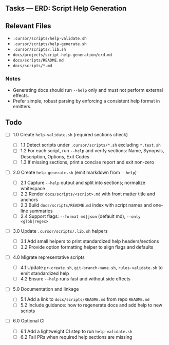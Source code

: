 ## Tasks — ERD: Script Help Generation

## Relevant Files

- `.cursor/scripts/help-validate.sh`
- `.cursor/scripts/help-generate.sh`
- `.cursor/scripts/.lib.sh`
- `docs/projects/script-help-generation/erd.md`
- `docs/scripts/README.md`
- `docs/scripts/*.md`

### Notes

- Generating docs should run `--help` only and must not perform external effects.
- Prefer simple, robust parsing by enforcing a consistent help format in emitters.

## Todo

- [ ] 1.0 Create `help-validate.sh` (required sections check)

  - [ ] 1.1 Detect scripts under `.cursor/scripts/*.sh` excluding `*.test.sh`
  - [ ] 1.2 For each script, run `--help` and verify sections: Name, Synopsis, Description, Options, Exit Codes
  - [ ] 1.3 If missing sections, print a concise report and exit non-zero

- [ ] 2.0 Create `help-generate.sh` (emit markdown from `--help`)

  - [ ] 2.1 Capture `--help` output and split into sections; normalize whitespace
  - [ ] 2.2 Render `docs/scripts/<script>.md` with front matter title and anchors
  - [ ] 2.3 Build `docs/scripts/README.md` index with script names and one-line summaries
  - [ ] 2.4 Support flags: `--format md|json` (default md), `--only <glob|regex>`

- [ ] 3.0 Update `.cursor/scripts/.lib.sh` helpers

  - [ ] 3.1 Add small helpers to print standardized help headers/sections
  - [ ] 3.2 Provide option formatting helper to align flags and defaults

- [ ] 4.0 Migrate representative scripts

  - [ ] 4.1 Update `pr-create.sh`, `git-branch-name.sh`, `rules-validate.sh` to emit standardized help
  - [ ] 4.2 Ensure `--help` runs fast and without side effects

- [ ] 5.0 Documentation and linkage

  - [ ] 5.1 Add a link to `docs/scripts/README.md` from repo `README.md`
  - [ ] 5.2 Include guidance: how to regenerate docs and add help to new scripts

- [ ] 6.0 Optional CI

  - [ ] 6.1 Add a lightweight CI step to run `help-validate.sh`
  - [ ] 6.2 Fail PRs when required help sections are missing
